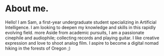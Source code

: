 # About me.

Hello! I am Sam, a first-year undergraduate student specializing in Artificial Intelligence. I am looking to deepen my knowledge and skills in this rapidly evolving field. more Aside from academic pursuits, I am a passionate cinephile and audiophile; collecting records and playing guitar. I like creative expression and love to shoot analog film. I aspire to become a digital nomad hiking in the forests of Oregon ;) 
